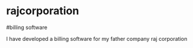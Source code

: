 # rajcorporation
#billing software


I have developed a billing software for my father company raj corporation
